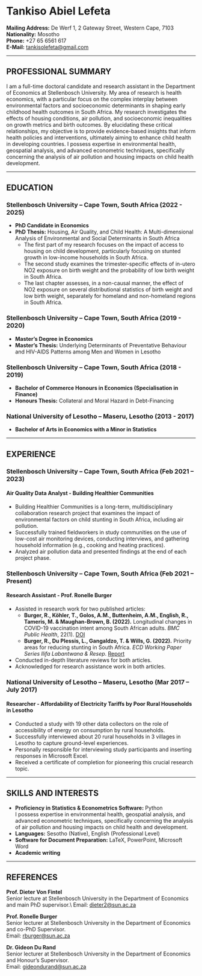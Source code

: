 # Tankiso Abiel Lefeta

**Mailing Address:** De Werf 1, 2 Gateway Street, Western Cape, 7103  
**Nationality:** Mosotho  
**Phone:** +27 65 6561 617  
**E-Mail:** [tankisolefeta@gmail.com](mailto:tankisolefeta@gmail.com)  

---

## PROFESSIONAL SUMMARY
I am a full-time doctoral candidate and research assistant in the Department of Economics at Stellenbosch University. My area of research is health economics, with a particular focus on the complex interplay between environmental factors and socioeconomic determinants in shaping early childhood health outcomes in South Africa. My research investigates the effects of housing conditions, air pollution, and socioeconomic inequalities on growth metrics and birth outcomes. By elucidating these critical relationships, my objective is to provide evidence-based insights that inform health policies and interventions, ultimately aiming to enhance child health in developing countries. I possess expertise in environmental health, geospatial analysis, and advanced econometric techniques, specifically concerning the analysis of air pollution and housing impacts on child health development.

---

## EDUCATION

### Stellenbosch University – Cape Town, South Africa (2022 - 2025)
- **PhD Candidate in Economics**
- **PhD Thesis:** Housing, Air Quality, and Child Health: A Multi-dimensional Analysis of Environmental and Social Determinants in South Africa
  - The first part of my research focuses on the impact of access to housing on child development, particularly focusing on stunted growth in low-income households in South Africa.
  - The second study examines the trimester-specific effects of in-utero NO2 exposure on birth weight and the probability of low birth weight in South Africa.
  - The last chapter assesses, in a non-causal manner, the effect of NO2 exposure on several distributional statistics of birth weight and low birth weight, separately for homeland and non-homeland regions in South Africa.

### Stellenbosch University – Cape Town, South Africa (2019 - 2020)
- **Master’s Degree in Economics**
- **Master’s Thesis:** Underlying Determinants of Preventative Behaviour and HIV-AIDS Patterns among Men and Women in Lesotho

### Stellenbosch University – Cape Town, South Africa (2018 - 2019)
- **Bachelor of Commerce Honours in Economics (Specialisation in Finance)**
- **Honours Thesis:** Collateral and Moral Hazard in Debt-Financing

### National University of Lesotho – Maseru, Lesotho (2013 - 2017)
- **Bachelor of Arts in Economics with a Minor in Statistics**

---

## EXPERIENCE

### Stellenbosch University – Cape Town, South Africa (Feb 2021 – 2023)
#### **Air Quality Data Analyst - Building Healthier Communities**
- Building Healthier Communities is a long-term, multidisciplinary collaboration research project that examines the impact of environmental factors on child stunting in South Africa, including air pollution.
- Successfully trained fieldworkers in study communities on the use of low-cost air monitoring devices, conducting interviews, and gathering household information (e.g., cooking and heating practices).
- Analyzed air pollution data and presented findings at the end of each project phase.

### Stellenbosch University – Cape Town, South Africa (Feb 2021 – Present)
#### **Research Assistant - Prof. Ronelle Burger**
- Assisted in research work for two published articles:
  - **Burger, R., Köhler, T., Golos, A.M., Buttenheim, A.M., English, R., Tameris, M. & Maughan-Brown, B. (2022).** Longitudinal changes in COVID-19 vaccination intent among South African adults. *BMC Public Health*, 22(1). [DOI](https://doi.org/10.1186/s12889-022-12826-5)
  - **Burger, R., Du Plessis, L., Gangaldzo, T. & Wills, G. (2022).** Priority areas for reducing stunting in South Africa. *ECD Working Paper Series Ilifa Labantwana & Resep*. [Report](https://ilifalabantwana.co.za/wp-content/uploads/2022/08/Ilifa-Labantwana-Reducing-Stunting-in-SA-report-V05.pdf)
- Conducted in-depth literature reviews for both articles.
- Acknowledged for research assistance work in both articles.

### National University of Lesotho – Maseru, Lesotho (Mar 2017 – July 2017)
#### **Researcher - Affordability of Electricity Tariffs by Poor Rural Households in Lesotho**
- Conducted a study with 19 other data collectors on the role of accessibility of energy on consumption by rural households.
- Successfully interviewed about 20 rural households in 3 villages in Lesotho to capture ground-level experiences.
- Personally responsible for interviewing study participants and inserting responses in Microsoft Excel.
- Received a certificate of completion for pioneering this crucial research topic.

---

## SKILLS AND INTERESTS
- **Proficiency in Statistics & Econometrics Software:** Python  
I possess expertise in environmental health, geospatial analysis, and advanced econometric techniques, specifically concerning the analysis of air pollution and housing impacts on child health and development. 
- **Languages:** Sesotho (Native), English (Professional Level)  
- **Software for Document Preparation:** LaTeX, PowerPoint, Microsoft Word  
- **Academic writing**  

---

## REFERENCES

**Prof. Dieter Von Fintel**  
Senior lecture at Stellenbosch University in the Department of Economics and main PhD supervisor.\ 
Email: [dieter2@sun.ac.za](mailto:dieter2@sun.ac.za)

**Prof. Ronelle Burger**  
Senior lecturer at Stellenbosch University in the Department of Economics and co-PhD Supervisor.  
Email: [rburger@sun.ac.za](mailto:rburger@sun.ac.za)  

**Dr. Gideon Du Rand**  
Senior lecturer at Stellenbosch University in the Department of Economics and Honour’s Supervisor.  
Email: [gideondurand@sun.ac.za](mailto:gideondurand@sun.ac.za)  
